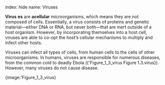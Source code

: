 index: hide
name: Viruses

 **Virus** **es** are  **acellular** microorganisms, which means they are not composed of cells. Essentially, a virus consists of proteins and genetic material—either DNA or RNA, but never both—that are inert outside of a host organism. However, by incorporating themselves into a host cell, viruses are able to co-opt the host’s cellular mechanisms to multiply and infect other hosts.

Viruses can infect all types of cells, from human cells to the cells of other microorganisms. In humans, viruses are responsible for numerous diseases, from the common cold to deadly Ebola ({'Figure_1_3_virus Figure 1.3.virus}). However, many viruses do not cause disease.


{image:'Figure_1_3_virus}
        
